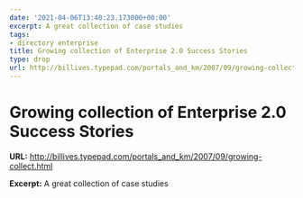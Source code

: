 ```yaml
---
date: '2021-04-06T13:40:23.173000+00:00'
excerpt: A great collection of case studies
tags:
- directory enterprise
title: Growing collection of Enterprise 2.0 Success Stories
type: drop
url: http://billives.typepad.com/portals_and_km/2007/09/growing-collect.html
---
```


# Growing collection of Enterprise 2.0 Success Stories

**URL:** http://billives.typepad.com/portals_and_km/2007/09/growing-collect.html

**Excerpt:** A great collection of case studies
